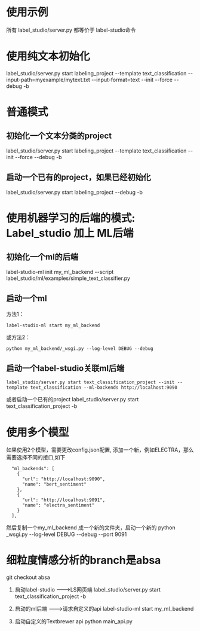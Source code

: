 # 使用示例
所有 label_studio/server.py 都等价于 label-studio命令

# 使用纯文本初始化
label_studio/server.py start labeling_project --template text_classification --input-path=myexample/mytext.txt --input-format=text --init --force --debug -b

# 普通模式

## 初始化一个文本分类的project
label_studio/server.py start labeling_project --template text_classification --init --force --debug -b

## 启动一个已有的project，如果已经初始化
label_studio/server.py start labeling_project --debug -b

# 使用机器学习的后端的模式: Label_studio 加上 ML后端

## 初始化一个ml的后端
label-studio-ml init my_ml_backend --script label_studio/ml/examples/simple_text_classifier.py

## 启动一个ml
方法1：
```buildoutcfg
label-studio-ml start my_ml_backend
```
或方法2：
```buildoutcfg
python my_ml_backend/_wsgi.py --log-level DEBUG --debug
```

## 启动一个label-studio关联ml后端
```
label_studio/server.py start text_classification_project --init --template text_classification --ml-backends http://localhost:9090
```
或者启动一个已有的project
label_studio/server.py  start text_classification_project -b

# 使用多个模型
如果使用2个模型，需要更改config.json配置, 添加一个新，例如ELECTRA，那么需要选择不同的接口,如下
```buildoutcfg
  "ml_backends": [
    {
      "url": "http://localhost:9090",
      "name": "bert_sentiment"
    },
    {
      "url": "http://localhost:9091",
      "name": "electra_sentiment"
    }
  ],
```
然后复制一个my_ml_backend 成一个新的文件夹，启动一个新的
python _wsgi.py --log-level DEBUG --debug --port 9091

# 细粒度情感分析的branch是absa
git checkout absa

1. 启动label-studio --->LS网页端
label_studio/server.py  start text_classification_project -b

2. 启动的ml后端 --->请求自定义的api
label-studio-ml start my_ml_backend

3. 启动自定义的Textbrewer api
python main_api.py
